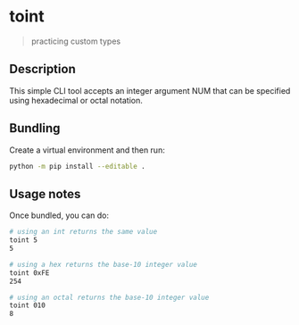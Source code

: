 # toint
> practicing custom types

## Description

This simple CLI tool accepts an integer argument NUM that can be specified using hexadecimal or octal notation.

## Bundling

Create a virtual environment and then run:

```bash
python -m pip install --editable .
```

## Usage notes

Once bundled, you can do:

```bash
# using an int returns the same value
toint 5
5

# using a hex returns the base-10 integer value
toint 0xFE
254

# using an octal returns the base-10 integer value
toint 010
8
```